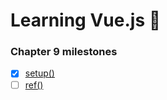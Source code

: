 # Learning Vue.js :tada:

### Chapter 9 milestones

- [x] [setup()](../../tree/chapter-9/MyComponent.vue#L9-L21)
- [ ] [ref()]()